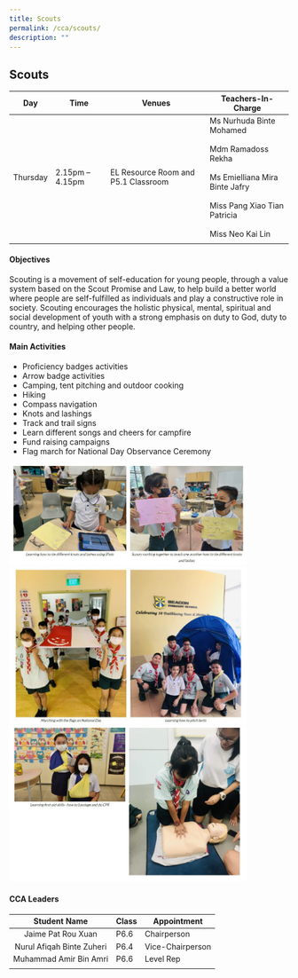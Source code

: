 ```yaml
---
title: Scouts
permalink: /cca/scouts/
description: ""
---
```

## Scouts

| **Day** | **Time** | **Venues** | **Teachers-In-Charge** |
|:---:|---|---|---|
| Thursday | 2.15pm – 4.15pm | EL Resource Room and P5.1 Classroom | Ms Nurhuda Binte Mohamed  <br><br>Mdm Ramadoss Rekha<br><br>Ms Emielliana Mira Binte Jafry<br><br>Miss Pang Xiao Tian Patricia<br><br>Miss Neo Kai Lin |
|  |  |  |  |

#### Objectives

Scouting is a movement of self-education for young people, through a value system based on the Scout Promise and Law, to help build a better world where people are self-fulfilled as individuals and play a constructive role in society. Scouting encourages the holistic physical, mental, spiritual and social development of youth with a strong emphasis on duty to God, duty to country, and helping other people.

#### Main Activities

*   Proficiency badges activities
*   Arrow badge activities
*   Camping, tent pitching and outdoor cooking
*   Hiking
*   Compass navigation
*   Knots and lashings
*   Track and trail signs
*   Learn different songs and cheers for campfire
*   Fund raising campaigns
*   Flag march for National Day Observance Ceremony

<img src="/images/photo1668585028.jpeg" style="width:85%">

<img src="/images/photo1668585039.jpeg" style="width:85%">

<img src="/images/photo1668585051.jpeg" style="width:85%">

#### CCA Leaders

| **Student Name** | **Class** | **Appointment** |
|:---:|---|---|
| Jaime Pat Rou Xuan | P6.6 | Chairperson |
| Nurul Afiqah Binte Zuheri | P6.4 | Vice-Chairperson |
| Muhammad Amir Bin Amri | P6.6 | Level Rep |
|  |  |  |
